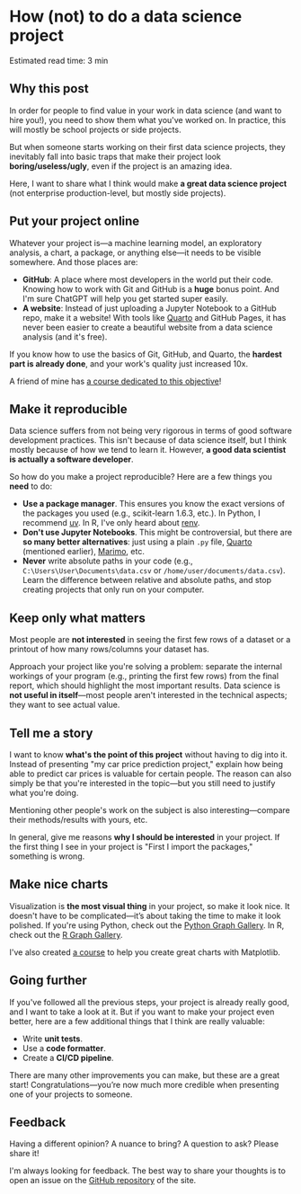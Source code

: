 # How (not) to do a data science project

<div class="read-time">

Estimated read time: 3 min

</div>

## Why this post

In order for people to find value in your work in data science (and want to hire you!), you need to show them what you've worked on. In practice, this will mostly be school projects or side projects.

But when someone starts working on their first data science projects, they inevitably fall into basic traps that make their project look **boring/useless/ugly**, even if the project is an amazing idea.

Here, I want to share what I think would make **a great data science project** (not enterprise production-level, but mostly side projects).

## Put your project online

Whatever your project is—a machine learning model, an exploratory analysis, a chart, a package, or anything else—it needs to be visible somewhere. And those places are:

- **GitHub**: A place where most developers in the world put their code. Knowing how to work with Git and GitHub is a **huge** bonus point. And I'm sure ChatGPT will help you get started super easily.
- **A website**: Instead of just uploading a Jupyter Notebook to a GitHub repo, make it a website! With tools like [Quarto](https://quarto.org/) and GitHub Pages, it has never been easier to create a beautiful website from a data science analysis (and it's free).

If you know how to use the basics of Git, GitHub, and Quarto, the **hardest part is already done**, and your work's quality just increased 10x.

A friend of mine has [a course dedicated to this objective](https://www.productive-r-workflow.com/)!

## Make it reproducible

Data science suffers from not being very rigorous in terms of good software development practices. This isn't because of data science itself, but I think mostly because of how we tend to learn it. However, **a good data scientist is actually a software developer**.

So how do you make a project reproducible? Here are a few things you **need** to do:

- **Use a package manager**. This ensures you know the exact versions of the packages you used (e.g., scikit-learn 1.6.3, etc.). In Python, I recommend [uv](https://docs.astral.sh/uv/). In R, I've only heard about [renv](https://rstudio.github.io/renv/articles/renv.html).
- **Don't use Jupyter Notebooks**. This might be controversial, but there are **so many better alternatives**: just using a plain `.py` file, [Quarto](https://quarto.org/) (mentioned earlier), [Marimo](https://marimo.io/), etc.
- **Never** write absolute paths in your code (e.g., `C:\Users\User\Documents\data.csv` or `/home/user/documents/data.csv`). Learn the difference between relative and absolute paths, and stop creating projects that only run on your computer.

## Keep only what matters

Most people are **not interested** in seeing the first few rows of a dataset or a printout of how many rows/columns your dataset has.

Approach your project like you're solving a problem: separate the internal workings of your program (e.g., printing the first few rows) from the final report, which should highlight the most important results. Data science is **not useful in itself**—most people aren't interested in the technical aspects; they want to see actual value.

## Tell me a story

I want to know **what's the point of this project** without having to dig into it. Instead of presenting "my car price prediction project," explain how being able to predict car prices is valuable for certain people. The reason can also simply be that you're interested in the topic—but you still need to justify what you're doing.

Mentioning other people's work on the subject is also interesting—compare their methods/results with yours, etc.

In general, give me reasons **why I should be interested** in your project. If the first thing I see in your project is "First I import the packages," something is wrong.

## Make nice charts

Visualization is **the most visual thing** in your project, so make it look nice. It doesn't have to be complicated—it’s about taking the time to make it look polished. If you're using Python, check out the [Python Graph Gallery](https://python-graph-gallery.com/). In R, check out the [R Graph Gallery](https://r-graph-gallery.com/).

I've also created [a course](https://www.matplotlib-journey.com/) to help you create great charts with Matplotlib.

## Going further

If you've followed all the previous steps, your project is already really good, and I want to take a look at it. But if you want to make your project even better, here are a few additional things that I think are really valuable:

- Write **unit tests**.
- Use a **code formatter**.
- Create a **CI/CD pipeline**.

There are many other improvements you can make, but these are a great start! Congratulations—you’re now much more credible when presenting one of your projects to someone.

## Feedback

Having a different opinion? A nuance to bring? A question to ask? Please share it!

I'm always looking for feedback. The best way to share your thoughts is to open an issue on the [GitHub repository](https://github.com/JosephBARBIERDARNAL/barbierjoseph.com/issues) of the site.
